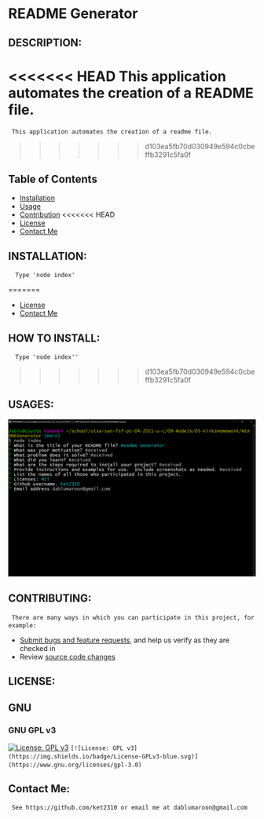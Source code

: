 # README Generator 

## DESCRIPTION: 
<<<<<<< HEAD
	 This application automates the creation of a README file. 
=======
	 This application automates the creation of a readme file.
 
>>>>>>> d103ea5fb70d030949e594c0cbeffb3291c5fa0f

## Table of Contents
- [Installation](#installation)
- [Usage](#usages)
- [Contribution](#contributing)
<<<<<<< HEAD
- [License](#license)
- [Contact Me](#contact-me) 

## INSTALLATION: 
	  Type 'node index' 
=======
- [License](#licenses)
- [Contact Me](#ghUsername) 

## HOW TO INSTALL: 
	  Type 'node index'' 
>>>>>>> d103ea5fb70d030949e594c0cbeffb3291c5fa0f

## USAGES: 
 ![README Generator](images/ReadMeScreen.png) 

## CONTRIBUTING: 
	 There are many ways in which you can participate in this project, for example:

* [Submit bugs and feature requests](https://github.com/ket2310/READMEGenerator/issues), and help us verify as they are checked in
* Review [source code changes](https://github.com/ket2310/READMEGenerator/pulls)
 

## LICENSE: 
	 

## GNU 

### GNU GPL v3 
[![License: GPL v3](https://img.shields.io/badge/License-GPLv3-blue.svg)](https://www.gnu.org/licenses/gpl-3.0) 
`[![License: GPL v3](https://img.shields.io/badge/License-GPLv3-blue.svg)](https://www.gnu.org/licenses/gpl-3.0)` 

## Contact Me: 
	 See https://github.com/ket2310 or email me at dablumaroon@gmail.com 

